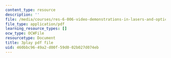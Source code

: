 ```yaml
---
content_type: resource
description: ''
file: /media/courses/res-6-006-video-demonstrations-in-lasers-and-optics-spring-2008/460bbc9649a2d00f59d002b027d074eb_cpIVTXNC2s8.pdf
file_type: application/pdf
learning_resource_types: []
ocw_type: OCWFile
resourcetype: Document
title: 3play pdf file
uid: 460bbc96-49a2-d00f-59d0-02b027d074eb
---
```

